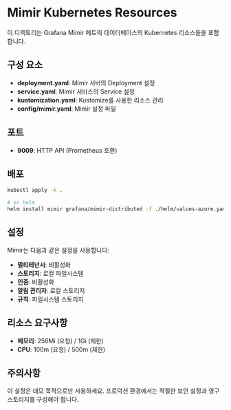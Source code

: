 # Mimir Kubernetes Resources

이 디렉토리는 Grafana Mimir 메트릭 데이터베이스의 Kubernetes 리소스들을 포함합니다.

## 구성 요소

- **deployment.yaml**: Mimir 서버의 Deployment 설정
- **service.yaml**: Mimir 서비스의 Service 설정
- **kustomization.yaml**: Kustomize를 사용한 리소스 관리
- **config/mimir.yaml**: Mimir 설정 파일

## 포트

- **9009**: HTTP API (Prometheus 호환)

## 배포

```bash
kubectl apply -k .

# or helm
helm install mimir grafana/mimir-distributed -f ./helm/values-azure.yaml -n monitoring
```

## 설정

Mimir는 다음과 같은 설정을 사용합니다:

- **멀티테넌시**: 비활성화
- **스토리지**: 로컬 파일시스템
- **인증**: 비활성화
- **알림 관리자**: 로컬 스토리지
- **규칙**: 파일시스템 스토리지

## 리소스 요구사항

- **메모리**: 256Mi (요청) / 1Gi (제한)
- **CPU**: 100m (요청) / 500m (제한)

## 주의사항

이 설정은 데모 목적으로만 사용하세요. 프로덕션 환경에서는 적절한 보안 설정과 영구 스토리지를 구성해야 합니다.
